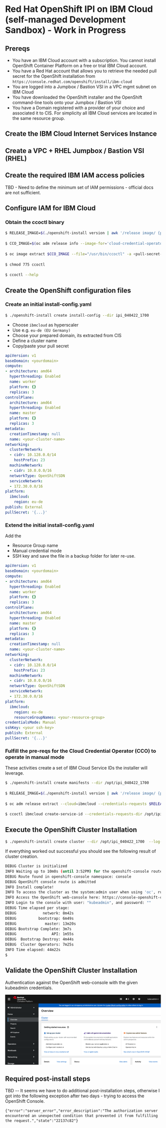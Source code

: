 # Red Hat OpenShift IPI on IBM Cloud (self-managed Development Sandbox) - Work in Progress

## Prereqs
- You have an IBM Cloud account with a subscription. You cannot install OpenShift Container Platform on a free or trial IBM Cloud account.
- You have a Red Hat account that allows you to retrieve the needed pull secret for the OpenShift installation from `https://console.redhat.com/openshift/install/ibm-cloud`
- You are logged into a Jumpbox / Bastion VSI in a VPC mgmt subnet on IBM Cloud
- You have downloaded the OpenShift installer and the OpenShift command-line tools onto your Jumpbox / Bastion VSI
- You have a Domain registered with a provider of your choice and associated it to CIS. For simplicity all IBM Cloud services are located in the same resource group.

## Create the IBM Cloud Internet Services Instance
## Create a VPC + RHEL Jumpbox / Bastion VSI (RHEL)
## Create the required IBM IAM access policies
TBD - Need to define the minimum set of IAM permissions - official docs are not sufficient.

## Configure IAM for IBM Cloud
### Obtain the ccoctl binary
```bash
$ RELEASE_IMAGE=$(./openshift-install version | awk '/release image/ {print $3}')

$ CCO_IMAGE=$(oc adm release info --image-for='cloud-credential-operator' $RELEASE_IMAGE)

$ oc image extract $CCO_IMAGE --file="/usr/bin/ccoctl" -a <pull-secret-file-name>

$ chmod 775 ccoctl

$ ccoctl --help
```

## Create the OpenShift configuration files
### Create an initial install-config.yaml

```bash
$ ./openshift-install create install-config --dir ipi_040422_1700
```
- Choose `ibmcloud` as hyperscaler
- Use e.g. `eu-de (EU Germany)`
- Choose your prepared domain, its extracted from CIS
- Define a cluster name
- Copy/paste your pull secret

```yaml
apiVersion: v1
baseDomain: <yourdomain>
compute:
- architecture: amd64
  hyperthreading: Enabled
  name: worker
  platform: {}
  replicas: 3
controlPlane:
  architecture: amd64
  hyperthreading: Enabled
  name: master
  platform: {}
  replicas: 3
metadata:
  creationTimestamp: null
  name: <your-cluster-name>
networking:
  clusterNetwork:
  - cidr: 10.128.0.0/14
    hostPrefix: 23
  machineNetwork:
  - cidr: 10.0.0.0/16
  networkType: OpenShiftSDN
  serviceNetwork:
  - 172.30.0.0/16
platform:
  ibmcloud:
    region: eu-de
publish: External
pullSecret: '{...}'
```

### Extend the initial install-config.yaml

Add the
- Resource Group name
- Manual credential mode
- SSH key
and save the file in a backup folder for later re-use.

```yaml
apiVersion: v1
baseDomain: <yourdomain>
compute:
- architecture: amd64
  hyperthreading: Enabled
  name: worker
  platform: {}
  replicas: 3
controlPlane:
  architecture: amd64
  hyperthreading: Enabled
  name: master
  platform: {}
  replicas: 3
metadata:
  creationTimestamp: null
  name: <your-cluster-name>
networking:
  clusterNetwork:
  - cidr: 10.128.0.0/14
    hostPrefix: 23
  machineNetwork:
  - cidr: 10.0.0.0/16
  networkType: OpenShiftSDN
  serviceNetwork:
  - 172.30.0.0/16
platform:
  ibmcloud:
    region: eu-de
    resourceGroupNames: <your-resource-group>
credentialsMode: Manual
sshKey: <your ssh-key>
publish: External
pullSecret: '{...}'
```
### Fulfill the pre-reqs for the Cloud Credential Operator (CCO) to operate in manual mode

These activities create a set of IBM Cloud Service IDs the installer will leverage.

```bash
$ ./openshift-install create manifests --dir /opt/ipi_040422_1700

$ RELEASE_IMAGE=$(./openshift-install version | awk '/release image/ {print $3}')

$ oc adm release extract --cloud=ibmcloud --credentials-requests $RELEASE_IMAGE --to=/opt/ipi_040422_1700/credential_requests

$ ccoctl ibmcloud create-service-id --credentials-requests-dir /opt/ipi_040422_1700/credential_requests --name <your-cluster-name> --output-dir /opt/ipi_040422_1700 --resource-group-name <your-resource-group>
```

## Execute the OpenShift Cluster Installation
```bash
$ ./openshift-install create cluster --dir /opt/ipi_040422_1700  --log-level=debug 
```
If everything worked out successful you should see the following result of cluster creation.

```bash
DEBUG Cluster is initialized                       
INFO Waiting up to 10m0s (until 3:52PM) for the openshift-console route to be created... 
DEBUG Route found in openshift-console namespace: console 
DEBUG OpenShift console route is admitted          
INFO Install complete!                            
INFO To access the cluster as the system:admin user when using 'oc', run 'export KUBECONFIG=/opt/ipi_040422_1700/auth/kubeconfig' 
INFO Access the OpenShift web-console here: https://console-openshift-console.apps.<your-cluster-name>.<your-domain> 
INFO Login to the console with user: "kubeadmin", and password: "" 
DEBUG Time elapsed per stage:                      
DEBUG            network: 8m42s                    
DEBUG          bootstrap: 6m49s                    
DEBUG             master: 13m20s                   
DEBUG Bootstrap Complete: 3m7s                     
DEBUG                API: 1m55s                    
DEBUG  Bootstrap Destroy: 4m44s                    
DEBUG  Cluster Operators: 7m25s                    
INFO Time elapsed: 44m22s                         
$  
```

## Validate the OpenShift Cluster Installation
Authentication against the OpenShift web-console with the given kubeadmin credentials.

![](images/lab-ipi-install.png)

## Required post-install steps

TBD -- It seems we have to do additional post-installation steps, otherwise I got into the following exception after two days - trying to access the OpenShift Console.

```
{"error":"server_error","error_description":"The authorization server encountered an unexpected condition that prevented it from fulfilling the request.","state":"22137c82"}
```